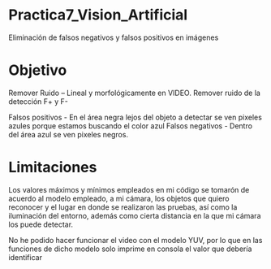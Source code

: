 # Practica7_Vision_Artificial
Eliminación de falsos negativos y falsos positivos en imágenes

# Objetivo
Remover Ruido – Lineal y morfológicamente en VIDEO.
Remover ruido de la detección F+ y F-

Falsos positivos - En el área negra lejos del objeto a detectar se ven pixeles azules porque estamos buscando el color azul
Falsos negativos - Dentro del área azul se ven pixeles negros.

# Limitaciones
Los valores máximos y mínimos empleados en mi código se tomarón de acuerdo al modelo empleado, a mi cámara, los objetos que quiero reconocer y el lugar en donde se realizaron las pruebas, así como la iluminación del entorno, además como cierta distancia en la que mi cámara los puede detectar.

No he podido hacer funcionar el video con el modelo YUV, por lo que en las funciones de dicho modelo solo imprime en consola el valor que debería identificar
